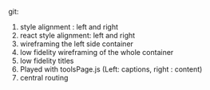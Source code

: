 git:

1. style alignment : left and right
2. react style alignment: left and right
3. wireframing the left side container
4. low fidelity wireframing of the whole container
5. low fidelity titles
6. Played with toolsPage.js (Left: captions, right : content)
7. central routing
